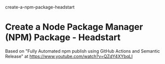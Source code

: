 create-a-npm-package-headstart
# Create a Node Package Manager (NPM) Package - Headstart

Based on "Fully Automated npm publish using GitHub Actions and Semantic Release" at https://www.youtube.com/watch?v=QZdY4XYbqLI

